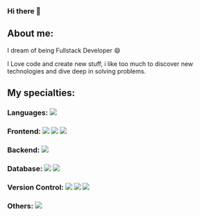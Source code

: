 ### Hi there 👋


## About me:

I dream of being Fullstack Developer :smile:

I Love code and create new stuff, i like too much to discover new technologies and dive deep in solving problems.

## My specialties:
### Languages: <img src="https://img.shields.io/badge/javascript%20-%23323330.svg?&style=for-the-badge&logo=javascript&logoColor=%23F7DF1E"/>

### Frontend: <img src="https://img.shields.io/badge/html5%20-%23E34F26.svg?&style=for-the-badge&logo=html5&logoColor=white"/> <img src="https://img.shields.io/badge/css3%20-%231572B6.svg?&style=for-the-badge&logo=css3&logoColor=white"/> <img src="https://img.shields.io/badge/react%20-%2320232a.svg?&style=for-the-badge&logo=react&logoColor=%2361DAFB"/> 

### Backend: <img src="https://img.shields.io/badge/node.js%20-%2343853D.svg?&style=for-the-badge&logo=node.js&logoColor=white"/>

### Database: <img src ="https://img.shields.io/badge/postgres-%23316192.svg?&style=for-the-badge&logo=postgresql&logoColor=white"/> <img src ="https://img.shields.io/badge/sqlite-%2307405e.svg?&style=for-the-badge&logo=sqlite&logoColor=white"/>

### Version Control: <img src="https://img.shields.io/badge/git%20-F05032.svg?&style=for-the-badge&logo=git&logoColor=white"/> <img src="https://img.shields.io/badge/github%20-%23121011.svg?&style=for-the-badge&logo=github&logoColor=white"/> <img src="https://img.shields.io/badge/bitbucket%20-%230047B3.svg?&style=for-the-badge&logo=bitbucket&logoColor=white"/>

### Others: <img src="https://img.shields.io/badge/docker%20-%230db7ed.svg?&style=for-the-badge&logo=docker&logoColor=white"/>
